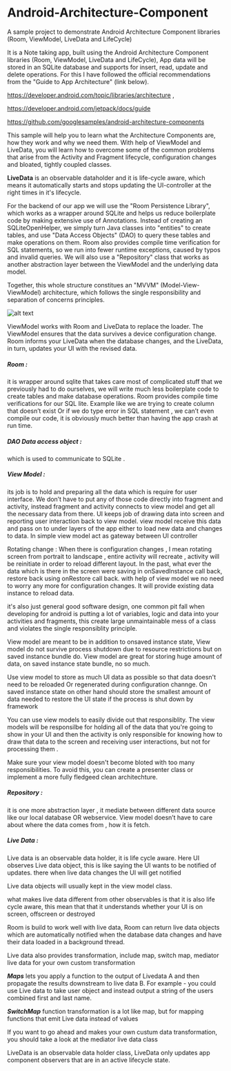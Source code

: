 # Android-Architecture-Component
A sample project to demonstrate Android Architecture Component libraries (Room, ViewModel, LiveData and LifeCycle) 

It is a Note taking app, built using the Android Architecture Component libraries (Room, ViewModel, LiveData and LifeCycle), App data will be stored in an SQLite database and supports for insert, read, update and delete operations. For this I have followed the official recommendations from the "Guide to App Architecture" (link below).

https://developer.android.com/topic/libraries/architecture ,

https://developer.android.com/jetpack/docs/guide

https://github.com/googlesamples/android-architecture-components


This sample will help you to learn what the Architecture Components are, how they work and why we need them. With help of ViewModel and LiveData, you will learn how to overcome some of the common problems that arise from the Activity and Fragment lifecycle, configuration changes and bloated, tightly coupled classes. 


**LiveData** is an observable dataholder and it is life-cycle aware, which means it automatically starts and stops updating the UI-controller at the right times in it's lifecycle.

For the backend of our app we will use the "Room Persistence Library", which works as a wrapper around SQLite and helps us reduce boilerplate code by making extensive use of Annotations. Instead of creating an SQLiteOpenHelper, we simply turn Java classes into "entities" to create tables, and use "Data Access Objects" (DAO) to query these tables and make operations on them. Room also provides compile time verification for SQL statements, so we run into fewer runtime exceptions, caused by typos and invalid queries. We will also use a "Repository" class that works as another abstraction layer between the ViewModel and the underlying data model.

Together, this whole structure constitues an "MVVM" (Model-View-ViewModel) architecture, which follows the single responsibility and separation of concerns principles.

![alt text](https://github.com/chethu/Android-architecture-Component/blob/master/app/src/main/res/drawable/AndroidArchitecturalComponent.png)

ViewModel works with Room and LiveData to replace the loader. The ViewModel ensures that the data survives a device configuration change. Room informs your LiveData when the database changes, and the LiveData, in turn, updates your UI with the revised data.

##### Room :
it is wrapper around sqlite that takes care most of complicated stuff that we previously had to do ourselves, we will write much less boilerplate code to create tables and make database operations. Room provides compile time verifications for our SQL lite. Example like we are trying to create column that doesn’t exist Or if we do type error in SQL statement , we can’t even compile our code, it is obviously much better than having the app crash at run time. 

##### DAO Data access object : 
which is used to communicate to SQLite . 

##### View Model : 
its job is to hold and preparing all the data which is require for user interface. We don’t have to put any of those code directly into fragment and activity, instead fragment and activity connects to view model and get all the necessary data from there. UI keeps job of drawing data into screen and reporting user interaction back to view model. view model receive this data and pass on to under layers of the app either to load new data and changes to data. In simple view model act as gateway between UI controller 

Rotating change : When there is configuration changes , I mean rotating screen from portrait to landscape , entire activity will recreate , activity will be reinitiate in order to reload different layout. In the past, what ever the data which is there in the screen were saving in onSavedInstance call back, restore back using onRestore call back. with help of view model we no need to worry any more for configuration changes. It will provide existing data instance to reload data.

it's also just general good software design, one common pit fall when developing for android is putting a lot of variables, logic and data into your activities and fragments, this create large unmaintainable mess of a class and violates the single responsiblity principle.

View model are meant to be in addition to onsaved instance state, View model do not survive process shutdown due to resource restrictions but on saved instance bundle do. View model are great for storing huge amount of data, on saved instance state bundle, no so much. 

Use view model to store as much UI data as possible so that data doesn't need to be reloaded Or regenerated during configuration channge. On saved instance state on other hand should store the smallest amount of data needed to restore the UI state if the process is shut down by framework 

You can use view models to easily divide out that responsiblity. The view models will be responsilbe for holding all of the data that you're going to show in your UI and then the activity is only responsible for knowing how to draw that data to the screen and receiving user interactions, but not for processing them .

Make sure your view model doesn't become bloted with too many responsibilities. To avoid this, you can create a presenter class or implement a more fully fledgeed clean architechture.

##### Repository : 
it is one more abstraction layer , it mediate between different data source like our local database OR webservice. View model doesn’t have to care about where the data comes from , how it is fetch. 

##### Live Data : 
Live data is an observable data holder, it is life cycle aware. 
Here UI observes Live data object, this is like saying the UI wants to be notified of updates. there when live data changes the UI will get notified 

Live data objects will usually kept in the view model class. 

what makes live data different from other observables is that it is also life cycle aware, this mean that that it understands whether your UI is on screen, offscreen or destroyed 

Room is build to work well with live data, Room can return live data objects which are automatically notified when the database data changes and have their data loaded in a background thread. 

Live data also provides transformation, include map, switch map, mediator live data for your own custom transformation

***Maps*** lets you apply a function to the output of Livedata A and then propagate the results downstream to live data B. 
For example - you could use Live data to take user object and instead output a string of the users combined first and last name. 

***SwitchMap*** function transformation is a lot like map, but for mapping functions that emit Live data instead of values 

If you want to go ahead and makes your own custum data transformation, you should take a look at the mediator live data class 

LiveData is an observable data holder class, LiveData only updates app component observers that are in an active lifecycle state.
